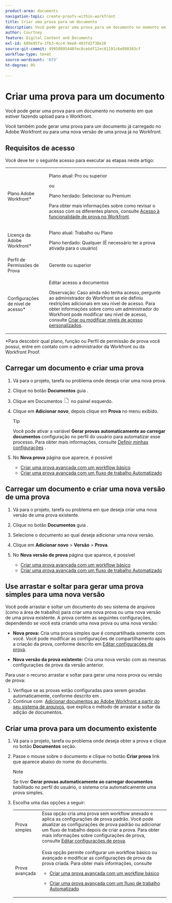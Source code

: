 ```yaml
---
product-area: documents
navigation-topic: create-proofs-within-workfront
title: Criar uma prova para um documento
description: Você pode gerar uma prova para um documento no momento em que estiver fazendo upload para o Workfront.
author: Courtney
feature: Digital Content and Documents
exl-id: 609e95fa-1fb3-4cc4-9ee8-403fd2f30e10
source-git-commit: 49950895440fec8cebdf12ec81191c6e890383cf
workflow-type: tm+mt
source-wordcount: '673'
ht-degree: 0%

---
```


# Criar uma prova para um documento

Você pode gerar uma prova para um documento no momento em que estiver fazendo upload para o Workfront.

Você também pode gerar uma prova para um documento já carregado no Adobe Workfront ou para uma nova versão de uma prova já no Workfront.

<!--
If a proof fails to generate after following the steps described in the following sections, see [Troubleshoot proof creation failures](../../../review-and-approve-work/proofing/tips-tricks-and-troubleshooting/troubleshooting-proof-creation-failures.md).
-->

## Requisitos de acesso

Você deve ter o seguinte acesso para executar as etapas neste artigo:

<table style="table-layout:auto"> 
 <col> 
 <col> 
 <tbody> 
  <tr> 
   <td role="rowheader">Plano Adobe Workfront*</td> 
   <td> <p>Plano atual: Pro ou superior</p> <p>ou</p> <p>Plano herdado: Selecionar ou Premium</p> <p>Para obter mais informações sobre como revisar o acesso com os diferentes planos, consulte <a href="/help/quicksilver/administration-and-setup/manage-workfront/configure-proofing/access-to-proofing-functionality.md" class="MCXref xref">Acesso à funcionalidade de prova no Workfront</a>.</p> </td> 
  </tr> 
  <tr> 
   <td role="rowheader">Licença da Adobe Workfront*</td> 
   <td> <p>Plano atual: Trabalho ou Plano</p> <p>Plano herdado: Qualquer (É necessário ter a prova ativada para o usuário)</p> </td> 
  </tr> 
  <tr> 
   <td role="rowheader">Perfil de Permissões de Prova </td> 
   <td>Gerente ou superior</td> 
  </tr> 
  <tr> 
   <td role="rowheader">Configurações de nível de acesso*</td> 
   <td> <p>Editar acesso a documentos</p> <p>Observação: Caso ainda não tenha acesso, pergunte ao administrador do Workfront se ele definiu restrições adicionais em seu nível de acesso. Para obter informações sobre como um administrador do Workfront pode modificar seu nível de acesso, consulte <a href="../../../administration-and-setup/add-users/configure-and-grant-access/create-modify-access-levels.md" class="MCXref xref">Criar ou modificar níveis de acesso personalizados</a>.</p> </td> 
  </tr> 
 </tbody> 
</table>

&#42;Para descobrir qual plano, função ou Perfil de permissão de prova você possui, entre em contato com o administrador da Workfront ou da Workfront Proof.

## Carregar um documento e criar uma prova

1. Vá para o projeto, tarefa ou problema onde deseja criar uma nova prova.
1. Clique no botão **Documentos** guia .
1. Clique em Documentos ![](assets/document-icon.png) no painel esquerdo.
1. Clique em **Adicionar novo**, depois clique em **Prova** no menu exibido.

   >[!TIP]
   >
   >Você pode ativar a variável **Gerar provas automaticamente ao carregar documentos** configuração no perfil do usuário para automatizar esse processo. Para obter mais informações, consulte [Definir minhas configurações](../../../workfront-basics/manage-your-account-and-profile/configuring-your-user-profile/configure-my-settings.md) .

1. No **Nova prova** página que aparece, é possível

   * [Criar uma prova avançada com um workflow básico](../../../review-and-approve-work/proofing/creating-proofs-within-workfront/configure-basic-proof-workflow.md)
   * [Criar uma prova avançada com um fluxo de trabalho Automatizado](../../../review-and-approve-work/proofing/creating-proofs-within-workfront/create-automated-proof-workflow.md)

## Carregar um documento e criar uma nova versão de uma prova

1. Vá para o projeto, tarefa ou problema em que deseja criar uma nova versão de uma prova existente.
1. Clique no botão **Documentos** guia .
1. Selecione o documento ao qual deseja adicionar uma nova versão.
1. Clique em **Adicionar novo** > **Versão** > **Prova**.
1. No **Nova versão de prova** página que aparece, é possível

   * [Criar uma prova avançada com um workflow básico](../../../review-and-approve-work/proofing/creating-proofs-within-workfront/configure-basic-proof-workflow.md)
   * [Criar uma prova avançada com um fluxo de trabalho Automatizado](../../../review-and-approve-work/proofing/creating-proofs-within-workfront/create-automated-proof-workflow.md)

## Use arrastar e soltar para gerar uma prova simples para uma nova versão

Você pode arrastar e soltar um documento do seu sistema de arquivos (como a área de trabalho) para criar uma nova prova ou uma nova versão de uma prova existente. A prova contém as seguintes configurações, dependendo se você está criando uma nova prova ou uma nova versão:

* **Nova prova:** Cria uma prova simples que é compartilhada somente com você. Você pode modificar as configurações de compartilhamento após a criação da prova, conforme descrito em [Editar configurações de prova](../../../review-and-approve-work/proofing/managing-proofs-within-workfront/edit-proof-settings.md).

* **Nova versão da prova existente:** Cria uma nova versão com as mesmas configurações de prova da versão anterior.

Para usar o recurso arrastar e soltar para gerar uma nova prova ou versão de prova:

1. Verifique se as provas estão configuradas para serem geradas automaticamente, conforme descrito em .
1. Continue com  [Adicionar documentos ao Adobe Workfront a partir do seu sistema de arquivos](../../../documents/adding-documents-to-workfront/add-documents-from-file-system.md), que explica o método de arrastar e soltar da adição de documentos. 

## Criar uma prova para um documento existente

1. Vá para o projeto, tarefa ou problema onde deseja obter a prova e clique no botão **Documentos** seção.
1. Passe o mouse sobre o documento e clique no botão **Criar prova** link que aparece abaixo do nome do documento.

   >[!NOTE]
   >
   >Se tiver **Gerar provas automaticamente ao carregar documentos** habilitado no perfil do usuário, o sistema cria automaticamente uma prova simples.

1. Escolha uma das opções a seguir:

   <table style="table-layout:auto"> 
    <col> 
    <col> 
    <tbody> 
     <tr> 
      <td role="rowheader">Prova simples</td> 
      <td>Essa opção cria uma prova sem workflow anexado e aplica as configurações de prova padrão. Você pode atualizar as configurações de prova padrão ou adicionar um fluxo de trabalho depois de criar a prova. Para obter mais informações sobre configurações de prova, consulte <a href="../../../review-and-approve-work/proofing/managing-proofs-within-workfront/edit-proof-settings.md" class="MCXref xref">Editar configurações de prova</a>.</td> 
     </tr> 
     <tr> 
      <td role="rowheader">Prova avançada</td> 
      <td> <p>Essa opção permite configurar um workflow básico ou avançado e modificar as configurações de prova da prova criada. Para obter mais informações, consulte </p> 
       <ul> 
        <li> <p><a href="../../../review-and-approve-work/proofing/creating-proofs-within-workfront/configure-basic-proof-workflow.md" class="MCXref xref">Criar uma prova avançada com um workflow básico</a> </p> </li> 
        <li> <p><a href="../../../review-and-approve-work/proofing/creating-proofs-within-workfront/create-automated-proof-workflow.md" class="MCXref xref">Criar uma prova avançada com um fluxo de trabalho Automatizado</a> </p> </li> 
       </ul> </td> 
     </tr> 
    </tbody> 
   </table>
